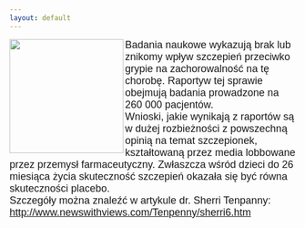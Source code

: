 ```yaml
---
layout: default
---
```

<img src="{{site.baseurl}}\articles\pictures\465.iniekcja.jpg"  align="left" width="200"><!--14--><p style="margin: 0px 0px 18px; font-size: 18px; font-family: Helvetica;">
Badania naukowe wykazują brak lub znikomy wpływ szczepień przeciwko grypie na zachorowalność na tę chorobę. Raportyw tej sprawie obejmują badania prowadzone na 260 000 pacjentów.<br>Wnioski, jakie wynikają z raportów są w dużej rozbieżności z powszechną opinią na temat szczepionek, kształtowaną przez media lobbowane przez przemysł farmaceutyczny. Zwłaszcza wśród dzieci do 26 miesiąca życia skuteczność szczepień okazała się być równa skuteczności placebo.<br>Szczegóły można znaleźć w artykule dr. Sherri Tenpanny: http://www.newswithviews.com/Tenpenny/sherri6.htm<br></p>
